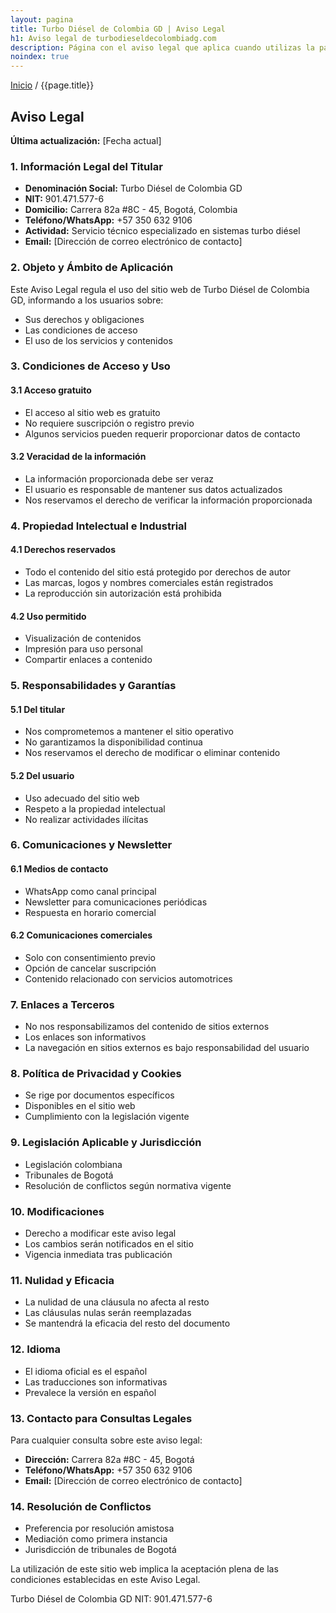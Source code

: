 ```yaml
---
layout: pagina
title: Turbo Diésel de Colombia GD | Aviso Legal
h1: Aviso legal de turbodieseldecolombiadg.com
description: Página con el aviso legal que aplica cuando utilizas la página de Turbo Diésel de Colombia GD
noindex: true
---
```

[Inicio](/) / {{page.title}}

## Aviso Legal

**Última actualización:** [Fecha actual]

### 1. Información Legal del Titular

- **Denominación Social:** Turbo Diésel de Colombia GD
- **NIT:** 901.471.577-6
- **Domicilio:** Carrera 82a #8C - 45, Bogotá, Colombia
- **Teléfono/WhatsApp:** +57 350 632 9106
- **Actividad:** Servicio técnico especializado en sistemas turbo diésel
- **Email:** [Dirección de correo electrónico de contacto]

### 2. Objeto y Ámbito de Aplicación

Este Aviso Legal regula el uso del sitio web de Turbo Diésel de Colombia GD, informando a los usuarios sobre:

- Sus derechos y obligaciones
- Las condiciones de acceso
- El uso de los servicios y contenidos

### 3. Condiciones de Acceso y Uso

#### 3.1 Acceso gratuito

- El acceso al sitio web es gratuito
- No requiere suscripción o registro previo
- Algunos servicios pueden requerir proporcionar datos de contacto

#### 3.2 Veracidad de la información

- La información proporcionada debe ser veraz
- El usuario es responsable de mantener sus datos actualizados
- Nos reservamos el derecho de verificar la información proporcionada

### 4. Propiedad Intelectual e Industrial

#### 4.1 Derechos reservados

- Todo el contenido del sitio está protegido por derechos de autor
- Las marcas, logos y nombres comerciales están registrados
- La reproducción sin autorización está prohibida

#### 4.2 Uso permitido

- Visualización de contenidos
- Impresión para uso personal
- Compartir enlaces a contenido

### 5. Responsabilidades y Garantías

#### 5.1 Del titular

- Nos comprometemos a mantener el sitio operativo
- No garantizamos la disponibilidad continua
- Nos reservamos el derecho de modificar o eliminar contenido

#### 5.2 Del usuario

- Uso adecuado del sitio web
- Respeto a la propiedad intelectual
- No realizar actividades ilícitas

### 6. Comunicaciones y Newsletter

#### 6.1 Medios de contacto

- WhatsApp como canal principal
- Newsletter para comunicaciones periódicas
- Respuesta en horario comercial

#### 6.2 Comunicaciones comerciales

- Solo con consentimiento previo
- Opción de cancelar suscripción
- Contenido relacionado con servicios automotrices

### 7. Enlaces a Terceros

- No nos responsabilizamos del contenido de sitios externos
- Los enlaces son informativos
- La navegación en sitios externos es bajo responsabilidad del usuario

### 8. Política de Privacidad y Cookies

- Se rige por documentos específicos
- Disponibles en el sitio web
- Cumplimiento con la legislación vigente

### 9. Legislación Aplicable y Jurisdicción

- Legislación colombiana
- Tribunales de Bogotá
- Resolución de conflictos según normativa vigente

### 10. Modificaciones

- Derecho a modificar este aviso legal
- Los cambios serán notificados en el sitio
- Vigencia inmediata tras publicación

### 11. Nulidad y Eficacia

- La nulidad de una cláusula no afecta al resto
- Las cláusulas nulas serán reemplazadas
- Se mantendrá la eficacia del resto del documento

### 12. Idioma

- El idioma oficial es el español
- Las traducciones son informativas
- Prevalece la versión en español

### 13. Contacto para Consultas Legales

Para cualquier consulta sobre este aviso legal:

- **Dirección:** Carrera 82a #8C - 45, Bogotá
- **Teléfono/WhatsApp:** +57 350 632 9106
- **Email:** [Dirección de correo electrónico de contacto]

### 14. Resolución de Conflictos

- Preferencia por resolución amistosa
- Mediación como primera instancia
- Jurisdicción de tribunales de Bogotá

La utilización de este sitio web implica la aceptación plena de las condiciones establecidas en este Aviso Legal.

Turbo Diésel de Colombia GD
NIT: 901.471.577-6